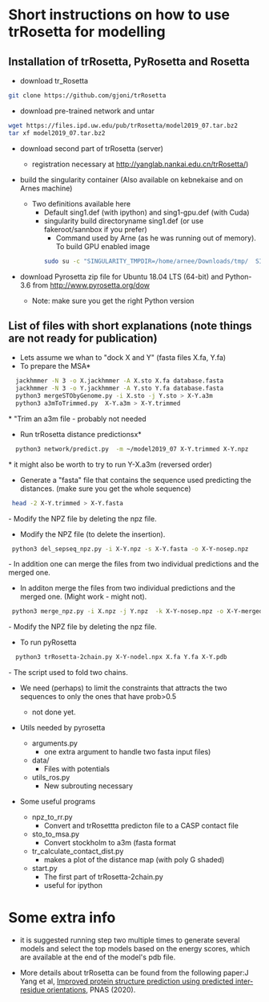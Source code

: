 # Short instructions on how to use trRosetta for modelling

## Installation of trRosetta, PyRosetta and Rosetta


*  download tr_Rosetta
```bash
git clone https://github.com/gjoni/trRosetta
```
*  download pre-trained network and untar
```bash
wget https://files.ipd.uw.edu/pub/trRosetta/model2019_07.tar.bz2
tar xf model2019_07.tar.bz2
```
* download second part of trRosetta (server)
  * registration necessary at http://yanglab.nankai.edu.cn/trRosetta/)

* build the singularity container (Also available on kebnekaise and on Arnes machine)
  * Two definitions available here
    * Default sing1.def (with ipython) and sing1-gpu.def (with Cuda)
    * singularity build directoryname sing1.def  (or use fakeroot/sannbox if you prefer)
      * Command used by Arne (as he was running out of memory). To build GPU enabled image
       ```bash
       sudo su -c "SINGULARITY_TMPDIR=/home/arnee/Downloads/tmp/  SINGULARITY_DISABLE_CACHE=true SINGULARITY_CACHE=/home/arnee/Downloads/tmp/ singularity build /home/arnee/singularity-images/trRosetta-gpu.simg sing1-gpu.def"
       ```

* download Pyrosetta zip file for Ubuntu 18.04 LTS (64-bit) and Python-3.6  from
  http://www.pyrosetta.org/dow
  * Note:  make sure you get the right Python version


## List of files with short explanations (note things are not ready for publication)
* Lets assume we whan to "dock X and Y" (fasta files X.fa, Y.fa)
* To prepare the MSA*
```bash
  jackhmmer -N 3 -o X.jackhmmer -A X.sto X.fa database.fasta
  jackhmmer -N 3 -o Y.jackhmmer -A Y.sto Y.fa database.fasta
  python3 mergeSTObyGenome.py -i X.sto -j Y.sto > X-Y.a3m
  python3 a3mToTrimmed.py  X-Y.a3m > X-Y.trimmed
```
\* "Trim an a3m file - probably not needed

* Run trRosetta distance predictionsx*
```bash
  python3 network/predict.py  -m ~/model2019_07 X-Y.trimmed X-Y.npz
```
\* it might also be worth to try to run Y-X.a3m (reversed order)

* Generate a "fasta" file that contains the sequence used predicting the distances. (make sure you get the whole sequence)
 ```bash 
  head -2 X-Y.trimmed > X-Y.fasta
 ```
   \- Modify the NPZ file by deleting the npz file.
* Modify the NPZ file (to delete the insertion). 
 ```bash 
  python3 del_sepseq_npz.py -i X-Y.npz -s X-Y.fasta -o X-Y-nosep.npz
  ```
   \- In addition one can merge the files from two individual predictions and
 the merged one.
* In additon merge the files from two individual predictions and
 the merged one. (Might work - might not).
 ```bash 
  python3 merge_npz.py -i X.npz -j Y.npz  -k X-Y-nosep.npz -o X-Y-merged.npz
  ```


   \- Modify the NPZ file by deleting the npz file.

* To run pyRosetta
```bash
  python3 trRosetta-2chain.py X-Y-nodel.npx X.fa Y.fa X-Y.pdb
```
   \- The script used to fold two chains.
   
  * We need (perhaps) to limit the constraints that attracts the two sequences
    to only the ones that have prob>0.5
    - not done yet.

* Utils needed by pyrosetta
  * arguments.py
    - one extra argument to handle two fasta input files)
  * data/
    - Files with potentials
  * utils_ros.py
    - New subrouting necessary

* Some useful programs
  * npz_to_rr.py
    - Convert and trRosettta predicton file to a CASP contact file
  * sto_to_msa.py
    - Convert stockholm to a3m (fasta format
  * tr_calculate_contact_dist.py
    - makes a plot of the distance map (with poly G shaded)
  * start.py
    - The first part of trRosetta-2chain.py
    - useful for ipython



# Some extra info
*   it is suggested running step two multiple times to generate
   several models and select the top models based on the energy
    scores, which are available at the end of the model's pdb file.

* More details about trRosetta can be found from the following
 paper:J Yang et al, [Improved protein structure prediction using
 predicted inter-residue orientations](https://www.pnas.org/content/117/3/1496), PNAS (2020).


